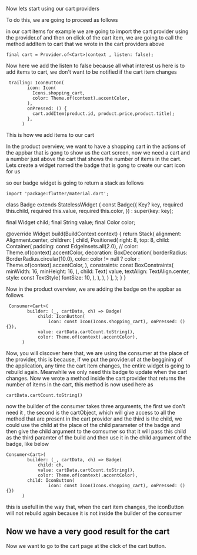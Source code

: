 Now lets start using our cart providers

To do this, we are going to proceed as follows

in our cart items for example we are going to import the cart provider using the provider.of and then on click of the cart item, we are going to call the method addItem to cart that we wrote in the cart providers above

    final cart = Provider.of<Cart>(context , listen: false);
Now here we add the listen to false because all what interest us here is to add items to cart, we don't want to be notified if the cart item changes

     trailing: IconButton(
            icon: Icon(
              Icons.shopping_cart,
              color: Theme.of(context).accentColor,
            ),
            onPressed: () {
              cart.addItem(product.id, product.price,product.title);
            },
          )
This is how we add items to our cart

In the product overview, we want to have a shopping cart in the actions of the appbar that is gong to show us the cart screen, now we need a cart and a number just above the cart that shows the number of items in the cart. Lets create  a widget named the badge that is gong to create our cart icon for us

so our badge widget is going to return a stack as follows

    import 'package:flutter/material.dart';

class Badge extends StatelessWidget {
  const Badge({
    Key? key,
    required this.child,
    required this.value,
    required this.color,
  }) : super(key: key);

  final Widget child;
  final String value;
  final Color color;

  @override
  Widget build(BuildContext context) {
    return Stack(
      alignment: Alignment.center,
      children: [
        child,
        Positioned(
          right: 8,
          top: 8,
          child: Container(
            padding: const EdgeInsets.all(2.0),
            // color: Theme.of(context).accentColor,
            decoration: BoxDecoration(
              borderRadius: BorderRadius.circular(10.0),
              color: color != null ? color : Theme.of(context).accentColor,
            ),
            constraints: const BoxConstraints(
              minWidth: 16,
              minHeight: 16,
            ),
            child: Text(
              value,
              textAlign: TextAlign.center,
              style: const TextStyle(
                fontSize: 10,
              ),
            ),
          ),
        )
      ],
    );
  }
}

Now in the product overview, we are adding the badge on the appbar as follows

     Consumer<Cart>(
            builder: (_, cartData, ch) => Badge(
                child: IconButton(
                    icon: const Icon(Icons.shopping_cart), onPressed: () {}),
                value: cartData.cartCount.toString(),
                color: Theme.of(context).accentColor),
          )
Now, you will discover here that, we are using the consumer at the place of the provider, this is because, if we put the provider.of at the beggining of the application, any time the cart item changes, the entire widget is going to rebuild again. Meanwhile we only need this badge to update when the cart changes. Now we wrote a method inside the cart provider that returns the number of items in the cart, this method is now used here as 

    cartData.cartCount.toString()

now the builder of the consumer takes three arguments, the first we don't need it , the second is the cartObject, which will give access to all the method that are present in the cart provider and the third is the child, we could use the child at the place of the child parameter of the badge and then give the child argument to the comsumer so that it will pass this child as the third paramter of the build and then use it in the child argument of the badge, like below

    Consumer<Cart>(
            builder: (_, cartData, ch) => Badge(
                child: ch,
                value: cartData.cartCount.toString(),
                color: Theme.of(context).accentColor),
            child: IconButton(
                    icon: const Icon(Icons.shopping_cart), onPressed: () {})
          )

this is usefull in the way that, when the cart item changes, the iconButton will not rebuild again because it is not inside the builder of the consumer

## Now we have a very good result for the cart

Now we want to go to the cart page at the click of  the cart button. 